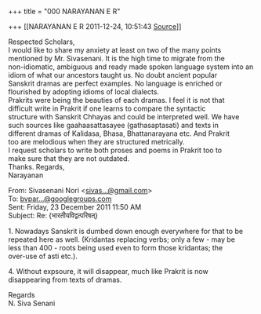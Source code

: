 +++
title = "000 NARAYANAN E R"

+++
[[NARAYANAN E R	2011-12-24, 10:51:43 [Source](https://groups.google.com/g/bvparishat/c/uQ9R-K46RpA)]]



Respected Scholars,  
I would like to share my anxiety at least on two of the many points  
mentioned by Mr. Sivasenani. It is the high time to migrate from the  
non-idiomatic, ambiguous and ready made spoken language system into an  
idiom of what our ancestors taught us. No doubt ancient popular  
Sanskrit dramas are perfect examples. No language is enriched or  
flourished by adopting idioms of local dialects.  
Prakrits were being the beauties of each dramas. I feel it is not that  
difficult write in Prakrit if one learns to compare the syntactic  
structure with Sanskrit Chhayas and could be interpreted well. We have  
such sources like gaahaasattasayee (gathasaptasati) and texts in  
different dramas of Kalidasa, Bhasa, Bhattanarayana etc. And Prakrit  
too are melodious when they are structured metrically.  
I request scholars to write both proses and poems in Prakrit too to  
make sure that they are not outdated.  
Thanks. Regards,  
Narayanan

  
From: Sivasenani Nori \<[sivas...@gmail.com]()\>  
To: [bvpar...@googlegroups.com]()  
Sent: Friday, 23 December 2011 11:50 AM  
Subject: Re: {भारतीयविद्वत्परिषत्}

1\. Nowadays Sanskrit is dumbed down enough everywhere for that to be  
repeated here as well. (Kridantas replacing verbs; only a few - may be  
less than 400 - roots being used even to form those kridantas; the  
over-use of asti etc.).

4\. Without expsoure, it will disappear, much like Prakrit is now  
disappearing from texts of dramas.

Regards  
N. Siva Senani  

